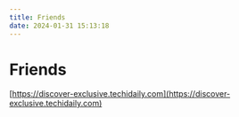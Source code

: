 ```yaml
---
title: Friends
date: 2024-01-31 15:13:18
---
```


# Friends

[https://discover-exclusive.techidaily.com](https://discover-exclusive.techidaily.com)